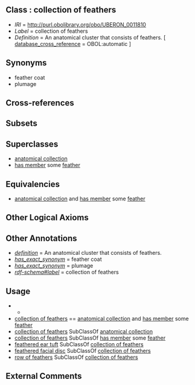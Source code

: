 
## Class : collection of feathers

 * *IRI* = http://purl.obolibrary.org/obo/UBERON_0011810
 * *Label* = collection of feathers
 * *Definition* = An anatomical cluster that consists of feathers. [ [database_cross_reference](../../ef/oboInOwl#hasDbXref.md) = OBOL:automatic ]

## Synonyms

 * feather coat
 * plumage

## Cross-references


## Subsets


## Superclasses

 * [anatomical collection](../../UBERON/25/UBERON_0034925.md)
 * [has member](../../RO/51/RO_0002351.md) some [feather](../../UBERON/22/UBERON_0000022.md)

## Equivalencies

 * [anatomical collection](../../UBERON/25/UBERON_0034925.md) and [has member](../../RO/51/RO_0002351.md) some [feather](../../UBERON/22/UBERON_0000022.md)

## Other Logical Axioms


## Other Annotations

 * *[definition](../../IAO/15/IAO_0000115.md)* = An anatomical cluster that consists of feathers.
 * *[has_exact_synonym](../../ym/oboInOwl#hasExactSynonym.md)* = feather coat
 * *[has_exact_synonym](../../ym/oboInOwl#hasExactSynonym.md)* = plumage
 * *[rdf-schema#label](../../el/rdf-schema#label.md)* = collection of feathers

## Usage

 * -
 * [collection of feathers](../../UBERON/10/UBERON_0011810.md) == [anatomical collection](../../UBERON/25/UBERON_0034925.md) and [has member](../../RO/51/RO_0002351.md) some [feather](../../UBERON/22/UBERON_0000022.md)
 * [collection of feathers](../../UBERON/10/UBERON_0011810.md) SubClassOf [anatomical collection](../../UBERON/25/UBERON_0034925.md)
 * [collection of feathers](../../UBERON/10/UBERON_0011810.md) SubClassOf [has member](../../RO/51/RO_0002351.md) some [feather](../../UBERON/22/UBERON_0000022.md)
 * [feathered ear tuft](../../UBERON/48/UBERON_0014448.md) SubClassOf [collection of feathers](../../UBERON/10/UBERON_0011810.md)
 * [feathered facial disc](../../UBERON/47/UBERON_0014447.md) SubClassOf [collection of feathers](../../UBERON/10/UBERON_0011810.md)
 * [row of feathers](../../UBERON/12/UBERON_0013512.md) SubClassOf [collection of feathers](../../UBERON/10/UBERON_0011810.md)

## External Comments

